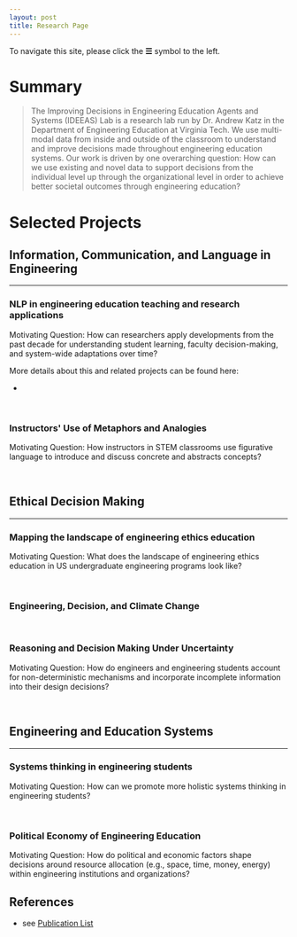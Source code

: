 ```yaml
---
layout: post
title: Research Page
---
```


To navigate this site, please click the **☰** symbol to the left.

# Summary

> The Improving Decisions in Engineering Education Agents and Systems (IDEEAS) Lab is a research lab run by Dr. Andrew Katz in the Department of Engineering Education at Virginia Tech. We use multi-modal data from inside and outside of the classroom to understand and improve decisions made throughout engineering education systems. Our work is driven by one overarching question: How can we use existing and novel data to support decisions from the individual level up through the organizational level in order to achieve better societal outcomes through engineering education? 

# Selected Projects

## Information, Communication, and Language in Engineering
------

### NLP in engineering education teaching and research applications

Motivating Question: How can researchers apply developments from the past decade for understanding student learning, faculty decision-making, and system-wide adaptations over time? 

More details about this and related projects can be found here: 

+ 

<br/>

### Instructors' Use of Metaphors and Analogies

Motivating Question: How instructors in STEM classrooms use figurative language to introduce and discuss concrete and abstracts concepts?

<br/>

## Ethical Decision Making
------

### Mapping the landscape of engineering ethics education

Motivating Question: What does the landscape of engineering ethics education in US undergraduate engineering programs look like?

<br/>

### Engineering, Decision, and Climate Change

<br/>


### Reasoning and Decision Making Under Uncertainty

Motivating Question: How do engineers and engineering students account for non-deterministic mechanisms and incorporate incomplete information into their design decisions? 

<br/>

## Engineering and Education Systems
------

### Systems thinking in engineering students

Motivating Question: How can we promote more holistic systems thinking in engineering students?

<br/>

### Political Economy of Engineering Education

Motivating Question: How do political and economic factors shape decisions around resource allocation (e.g., space, time, money, energy) within engineering institutions and organizations?


## References

* see [Publication List]({{site.baseurl}}/pubs/)



